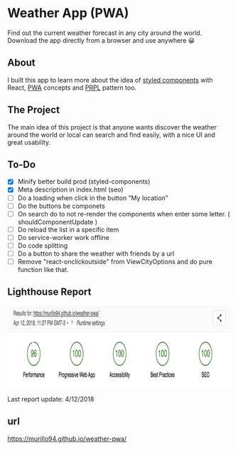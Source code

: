 # Weather App (PWA)

Find out the current weather forecast in any city around the world. Download the app directly from a browser and use anywhere 😀

## About

I built this app to learn more about the idea of [styled components](https://github.com/styled-components/styled-components) with React, [PWA](https://developers.google.com/web/progressive-web-apps/) concepts and [PRPL](https://developers.google.com/web/fundamentals/performance/prpl-pattern/) pattern too.

## The Project

The main idea of this project is that anyone wants discover the weather around the world or local can search and find easily, with a nice UI and great usability.

## To-Do

- [x] Minify better build prod (styled-components)
- [x] Meta description in index.html (seo)
- [ ] Do a loading when click in the button "My location"
- [ ] Do the buttons be componets
- [ ] On search do to not re-render the components when enter some letter. ( shouldComponentUpdate )
- [ ] Do reload the list in a specific item
- [ ] Do service-worker work offline
- [ ] Do code splitting
- [ ] Do a button to share the weather with friends by a url
- [ ] Remove "react-onclickoutside" from ViewCityOptions and do pure function like that.

## Lighthouse Report

<img alt="Lighthouse Report" src="lighthouse-report.png" height="185" width="100%" />

Last report update: 4/12/2018

## url

https://murillo94.github.io/weather-pwa/